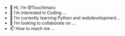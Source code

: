 - 👋 Hi, I’m @Touchimaru
- 👀 I’m interested in Coding ...
- 🌱 I’m currently learning Python and webdevelopment...
- 💞️ I’m looking to collaborate on ...
- 📫 How to reach me ...

<!---
Touchimaru/Touchimaru is a ✨ special ✨ repository because its `README.md` (this file) appears on your GitHub profile.
You can click the Preview link to take a look at your changes.
--->
